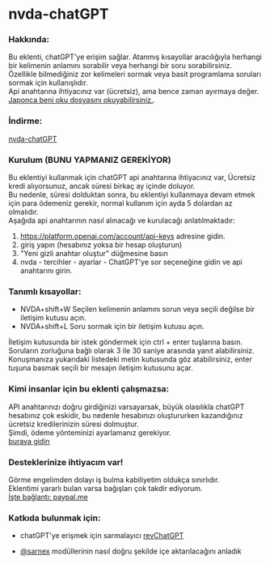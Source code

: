 # nvda-chatGPT

### Hakkında:

Bu eklenti, chatGPT'ye erişim sağlar. Atanmış kısayollar aracılığıyla herhangi bir kelimenin anlamını sorabilir veya herhangi bir soru sorabilirsiniz.  
Özellikle bilmediğiniz zor kelimeleri sormak veya basit programlama soruları sormak için kullanışlıdır.  
Api anahtarına ihtiyacınız var (ücretsiz), ama bence zaman ayırmaya değer.  
[Japonca beni oku dosyasını okuyabilirsiniz.](https://github.com/mo29cg/nvda-chatGPT/blob/main/README.ja.md).

### İndirme:

[nvda-chatGPT](https://github.com/mo29cg/nvda-chatGPT/releases/latest/download/nvdaChatGPT.nvda-addon)

### Kurulum (BUNU YAPMANIZ GEREKİYOR)

Bu eklentiyi kullanmak için chatGPT api anahtarına ihtiyacınız var, Ücretsiz kredi alıyorsunuz, ancak süresi birkaç ay içinde doluyor.  
Bu nedenle, süresi dolduktan sonra, bu eklentiyi kullanmaya devam etmek için para ödemeniz gerekir, normal kullanım için ayda 5 dolardan az olmalıdır.  
Aşağıda api anahtarının nasıl alınacağı ve kurulacağı anlatılmaktadır:

1. https://platform.openai.com/account/api-keys adresine gidin.
2. giriş yapın (hesabınız yoksa bir hesap oluşturun)
3. "Yeni gizli anahtar oluştur‍" düğmesine basın
4. nvda - tercihler - ayarlar - ChatGPT'ye sor seçeneğine gidin ve api anahtarını girin.

### Tanımlı kısayollar:

- NVDA+shift+W Seçilen kelimenin anlamını sorun veya seçili değilse bir iletişim kutusu açın.
- NVDA+shift+L Soru sormak için bir iletişim kutusu açın.

İletişim kutusunda bir istek göndermek için ctrl + enter tuşlarına basın.  
Soruların zorluğuna bağlı olarak 3 ile 30 saniye arasında yanıt alabilirsiniz.  
Konuşmanıza yukarıdaki listedeki metin kutusunda göz atabilirsiniz, enter tuşuna basmak seçili bir mesajın iletişim kutusunu açar.

### Kimi insanlar için bu eklenti çalışmazsa:

API anahtarınızı doğru girdiğinizi varsayarsak, büyük olasılıkla chatGPT hesabınız çok eskidir, bu nedenle hesabınızı oluştururken kazandığınız ücretsiz kredilerinizin süresi dolmuştur.  
Şimdi, ödeme yönteminizi ayarlamanız gerekiyor.  
[buraya gidin](https://platform.openai.com/account/billing/overview)

### Desteklerinize ihtiyacım var!

Görme engelimden dolayı iş bulma kabiliyetim oldukça sınırlıdır.  
Eklentimi yararlı bulan varsa bağışları çok takdir ediyorum.  
[İşte bağlantı: paypal.me](https://paypal.me/satoshi26)

### Katkıda bulunmak için:

- chatGPT'ye erişmek için sarmalayıcı [revChatGPT](https://github.com/acheong08/ChatGPT)

- [@sarnex](https://github.com/sarnex) modüllerinin nasıl doğru şekilde içe aktarılacağını anladık
